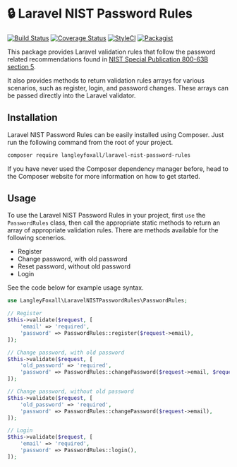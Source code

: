 # 🔒 Laravel NIST Password Rules

[![Build Status](https://travis-ci.org/langleyfoxall/laravel-nist-password-rules.svg?branch=master)](https://travis-ci.org/langleyfoxall/laravel-nist-password-rules)
[![Coverage Status](https://coveralls.io/repos/github/langleyfoxall/laravel-nist-password-rules/badge.svg?branch=master)](https://coveralls.io/github/langleyfoxall/laravel-nist-password-rules?branch=master)
[![StyleCI](https://github.styleci.io/repos/154853082/shield?branch=master)](https://github.styleci.io/repos/154853082)
[![Packagist](https://img.shields.io/packagist/dt/langleyfoxall/laravel-nist-password-rules.svg)](https://packagist.org/packages/langleyfoxall/laravel-nist-password-rules/stats)

This package provides Laravel validation rules that follow the password related
recommendations found in [NIST Special Publication 800-63B section 5](https://pages.nist.gov/800-63-3/sp800-63b.html#sec5).

It also provides methods to return validation rules arrays for various 
scenarios, such as register, login, and password changes. These arrays can
be passed directly into the Laravel validator. 

## Installation

Laravel NIST Password Rules can be easily installed using Composer. Just run the following 
command from the root of your project.

```bash
composer require langleyfoxall/laravel-nist-password-rules
```

If you have never used the Composer dependency manager before, head to the Composer website 
for more information on how to get started.

## Usage

To use the Laravel NIST Password Rules in your project, first `use` the 
`PasswordRules` class, then call the appropriate static methods to return
an array of appropriate validation rules. There are methods available for 
the following scenerios.

* Register
* Change password, with old password
* Reset password, without old password
* Login

See the code below for example usage syntax.

```php
use LangleyFoxall\LaravelNISTPasswordRules\PasswordRules;

// Register
$this->validate($request, [
    'email' => 'required',
    'password' => PasswordRules::register($request->email),
]);

// Change password, with old password
$this->validate($request, [
    'old_password' => 'required',
    'password' => PasswordRules::changePassword($request->email, $request->old_password),
]);

// Change password, without old password
$this->validate($request, [
    'old_password' => 'required',
    'password' => PasswordRules::changePassword($request->email),
]);

// Login
$this->validate($request, [
    'email' => 'required',
    'password' => PasswordRules::login(),
]);
```
